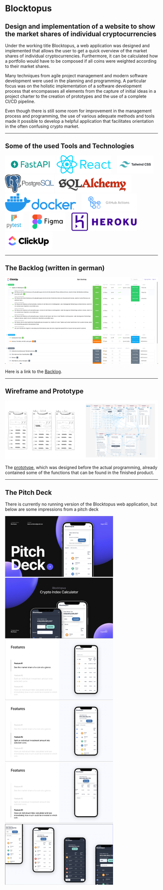 # Blocktopus
## Design and implementation of a website to show the market shares of individual cryptocurrencies

Under the working title Blocktopus, a web application was designed and implemented that allows the user to get a quick overview of the market shares of individual cryptocurrencies. Furthermore, it can be calculated how a portfolio would have to be composed if all coins were weighted according to their market shares. 

Many techniques from agile project management and modern software development were used in the planning and programming. A particular focus was on the holistic implementation of a software development process that encompasses all elements from the capture of initial ideas in a project charter to the creation of prototypes and the use of a complete CI/CD pipeline.

Even though there is still some room for improvement in the management process and programming, the use of various adequate methods and tools made it possible to develop a helpful application that facilitates orientation in the often confusing crypto market.

--- 

## Some of the used Tools and Technologies
<div>
<img src="assets/fastapi-logo.png" alt="fastapi logo" height="60" /> 
<img src="assets/react-logo.png" alt="react logo" height="60" /> &nbsp; &nbsp; 
<img src="assets/tailwind-logo.png" alt="tailwind logo" height="60" /> &nbsp;&nbsp;
<img src="assets/postgres-logo.png" alt="postgres logo" height="60" /> 
<img src="assets/sql-alchemy-logo.png" alt="sql alchemy" height="60" /> &nbsp; &nbsp; 
<img src="assets/docker-logo.webp" alt="docker logo" height="60" /> &nbsp; &nbsp; 
<img src="assets/github-actions-logo.png" alt="github actions logo" height="60" /> &nbsp; &nbsp; 
<img src="assets/pytest-logo.png" alt="pytest logo" height="60" /> &nbsp; &nbsp; 
<img src="assets/figma-logo.png" alt="figma logo" height="60" /> &nbsp; &nbsp; 
<img src="assets/heroku-logo.png" alt="heroku logo" height="60" /> &nbsp; &nbsp; 
<img src="assets/ClickUp-Logo.png" alt="ClickUp Logo" height="60" /> 
</div>


--- 
## The Backlog (written in german)

  <img
  src="assets/Backlog.gif" alt="ClickUp Backlog gif"/>

Here is a link to the [Backlog](https://sharing.clickup.com/2508839/l/h/2cj17-17481/bc52fd712ec9819). 

--- 
## Wireframe and Prototype
<img src="assets/wireframe-and-prototype.png" alt="wireframe and prototype" />

The [prototype](https://www.figma.com/proto/YGsZPC8MOaBuqyDl4GjkIW/Blocktopus?node-id=23%3A552&starting-point-node-id=23%3A552), which was designed before the actual programming, already contained some of the functions that can be found in the finished product.

--- 

## The Pitch Deck
There is currently no running version of the Blocktopus web application, but below are some impressions from a pitch deck

<div>
<img
src="assets/PD-1.png" alt="Pitchdeck" height="200" /> &nbsp;&nbsp;
<img
src="assets/PD-2.png" alt="Pitchdeck" height="200" /> &nbsp;&nbsp;
<img
src="assets/PD-3.png" alt="Pitchdeck" height="200" /> &nbsp;&nbsp;
<img
src="assets/PD-4.png" alt="Pitchdeck" height="200" /> &nbsp;&nbsp;
<img
src="assets/PD-5.png" alt="Pitchdeck" height="200" /> &nbsp;&nbsp;
<img
src="assets/PD-6.png" alt="Pitchdeck" height="200" /> &nbsp;&nbsp;

</div>
